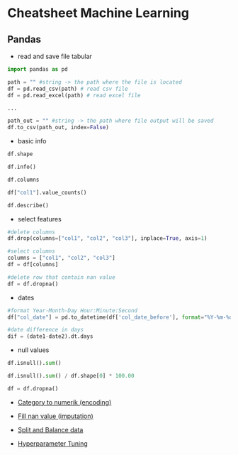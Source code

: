 # Cheatsheet Machine Learning

## Pandas

- read and save file tabular

```py
import pandas as pd

path = "" #string -> the path where the file is located
df = pd.read_csv(path) # read csv file
df = pd.read_excel(path) # read excel file

...

path_out = "" #string -> the path where file output will be saved
df.to_csv(path_out, index=False)
```

- basic info

```py
df.shape

df.info()

df.columns

df["col1"].value_counts()

df.describe()
```

- select features

```py
#delete columns
df.drop(columns=["col1", "col2", "col3"], inplace=True, axis=1)

#select columns
columns = ["col1", "col2", "col3"]
df = df[columns]

#delete row that contain nan value
df = df.dropna()
```

- dates

```py
#format Year-Month-Day Hour:Minute:Second
df["col_date"] = pd.to_datetime(df['col_date_before'], format="%Y-%m-%d %H:%M:%S")

#date difference in days
dif = (date1-date2).dt.days
```

- null values

```py
df.isnull().sum()

df.isnull().sum() / df.shape[0] * 100.00

df = df.dropna()
```

- [Category to numerik (encoding)](https://github.com/mufis-coder/machine-learning-cheatsheet/blob/main/encoding.md)

- [Fill nan value (imputation)](https://github.com/mufis-coder/machine-learning-cheatsheet/blob/main/imputation.md)

- [Split and Balance data](https://github.com/mufis-coder/machine-learning-cheatsheet/blob/main/split-balancing-data.md)

- [Hyperparameter Tuning](https://github.com/mufis-coder/machine-learning-cheatsheet/blob/main/hyperparameter-tuning.md)
